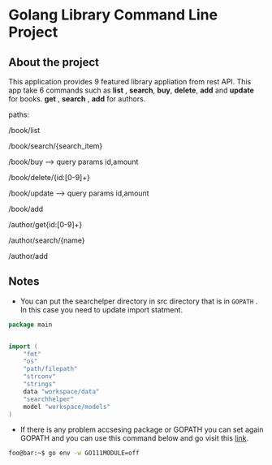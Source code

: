 # Golang Library Command Line Project

## About the project

This application provides 9 featured library appliation from rest API. This app take 6 commands such as **list** , **search**, **buy**, **delete**, **add** and **update** for books. **get** , **search** , **add** for authors.

paths:

/book/list

/book/search/{search_item}

/book/buy --> query params id,amount

/book/delete/{id:[0-9]+}

/book/update --> query params id,amount

/book/add

/author/get{id:[0-9]+}

/author/search/{name}

/author/add



## Notes

*   You can put the searchelper directory in src directory that is in `GOPATH` . In this case you need to update import statment.
```go
package main


import (
	"fmt"
	"os"
	"path/filepath"
	"strconv"
	"strings"
	data "workspace/data"
	"searchhelper"
	model "workspace/models"
)
```


* If there is any problem accsesing package or GOPATH you can set again GOPATH and you can use this command below and go visit this [link](https://stackoverflow.com/questions/68693154/package-is-not-in-goroot).
```bash
foo@bar:~$ go env -w GO111MODULE=off
```
